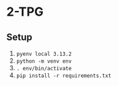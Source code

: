 # 2-TPG

## Setup

1. `pyenv local 3.13.2`
2. `python -m venv env`
3. `. env/bin/activate`
4. `pip install -r requirements.txt`
